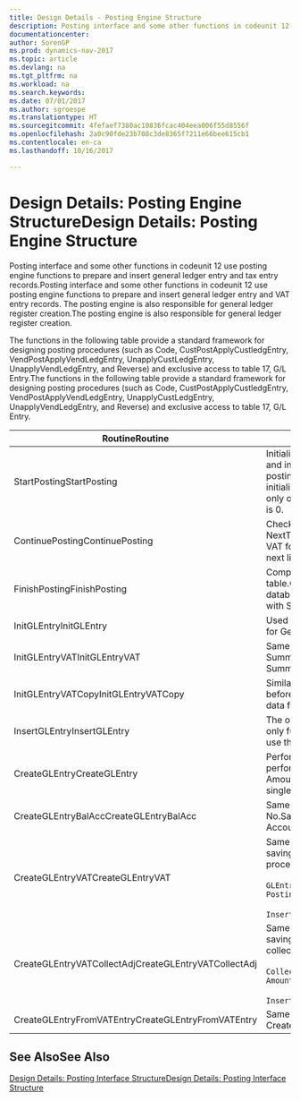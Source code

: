 ```yaml
---
title: Design Details - Posting Engine Structure
description: Posting interface and some other functions in codeunit 12 use posting engine functions to prepare and insert general ledger entry and tax entry records. The posting engine is also responsible for general ledger register creation.
documentationcenter: 
author: SorenGP
ms.prod: dynamics-nav-2017
ms.topic: article
ms.devlang: na
ms.tgt_pltfrm: na
ms.workload: na
ms.search.keywords: 
ms.date: 07/01/2017
ms.author: sgroespe
ms.translationtype: HT
ms.sourcegitcommit: 4fefaef7380ac10836fcac404eea006f55d8556f
ms.openlocfilehash: 2a0c90fde23b708c3de8365f7211e66bee615cb1
ms.contentlocale: en-ca
ms.lasthandoff: 10/16/2017

---
```

# <a name="design-details-posting-engine-structure"></a><span data-ttu-id="dceda-104">Design Details: Posting Engine Structure</span><span class="sxs-lookup"><span data-stu-id="dceda-104">Design Details: Posting Engine Structure</span></span>
<span data-ttu-id="dceda-105">Posting interface and some other functions in codeunit 12 use posting engine functions to prepare and insert general ledger entry and tax entry records.</span><span class="sxs-lookup"><span data-stu-id="dceda-105">Posting interface and some other functions in codeunit 12 use posting engine functions to prepare and insert general ledger entry and VAT entry records.</span></span> <span data-ttu-id="dceda-106">The posting engine is also responsible for general ledger register creation.</span><span class="sxs-lookup"><span data-stu-id="dceda-106">The posting engine is also responsible for general ledger register creation.</span></span>  
  
 <span data-ttu-id="dceda-107">The functions in the following table provide a standard framework for designing posting procedures (such as Code, CustPostApplyCustledgEntry, VendPostApplyVendLedgEntry, UnapplyCustLedgEntry, UnapplyVendLedgEntry, and Reverse) and exclusive access to table 17, G/L Entry.</span><span class="sxs-lookup"><span data-stu-id="dceda-107">The functions in the following table provide a standard framework for designing posting procedures (such as Code, CustPostApplyCustledgEntry, VendPostApplyVendLedgEntry, UnapplyCustLedgEntry, UnapplyVendLedgEntry, and Reverse) and exclusive access to table 17, G/L Entry.</span></span>  
  
|<span data-ttu-id="dceda-108">Routine</span><span class="sxs-lookup"><span data-stu-id="dceda-108">Routine</span></span>|<span data-ttu-id="dceda-109">Description</span><span class="sxs-lookup"><span data-stu-id="dceda-109">Description</span></span>|  
|-------------|---------------------------------------|  
|<span data-ttu-id="dceda-110">StartPosting</span><span class="sxs-lookup"><span data-stu-id="dceda-110">StartPosting</span></span>|<span data-ttu-id="dceda-111">Initializes posting buffer TempGLEntryBuf, locks G/L Entry and Tax Entry tables, and initializes Accounting Period, G/L Register, and Exchange Rate.</span><span class="sxs-lookup"><span data-stu-id="dceda-111">Initializes posting buffer TempGLEntryBuf, locks G/L Entry and VAT Entry tables, and initializes Accounting Period, G/L Register, and Exchange Rate.</span></span> <span data-ttu-id="dceda-112">Should be called only once, then NextEntryNo is 0.</span><span class="sxs-lookup"><span data-stu-id="dceda-112">Should be called only once, then NextEntryNo is 0.</span></span>|  
|<span data-ttu-id="dceda-113">ContinuePosting</span><span class="sxs-lookup"><span data-stu-id="dceda-113">ContinuePosting</span></span>|<span data-ttu-id="dceda-114">Checks and posts unrealized tax for previous transaction increment NextTransactionNo and prepares post of next line.</span><span class="sxs-lookup"><span data-stu-id="dceda-114">Checks and posts unrealized VAT for previous transaction increment NextTransactionNo and prepares post of next line.</span></span>|  
|<span data-ttu-id="dceda-115">FinishPosting</span><span class="sxs-lookup"><span data-stu-id="dceda-115">FinishPosting</span></span>|<span data-ttu-id="dceda-116">Completes posting by inserting G/L entries from temporary buffer into database table.</span><span class="sxs-lookup"><span data-stu-id="dceda-116">Completes posting by inserting G/L entries from temporary buffer into database table.</span></span> <span data-ttu-id="dceda-117">Always used together with StartPosting.</span><span class="sxs-lookup"><span data-stu-id="dceda-117">Always used together with StartPosting.</span></span> <span data-ttu-id="dceda-118">Checks for inconsistencies.</span><span class="sxs-lookup"><span data-stu-id="dceda-118">Checks for inconsistencies.</span></span>|  
|<span data-ttu-id="dceda-119">InitGLEntry</span><span class="sxs-lookup"><span data-stu-id="dceda-119">InitGLEntry</span></span>|<span data-ttu-id="dceda-120">Used to initialize new G/L entry for Gen. Jnl Line.</span><span class="sxs-lookup"><span data-stu-id="dceda-120">Used to initialize new G/L entry for Gen. Jnl Line.</span></span> <span data-ttu-id="dceda-121">Returns GLEntry as parameter.</span><span class="sxs-lookup"><span data-stu-id="dceda-121">Returns GLEntry as parameter.</span></span>|  
|<span data-ttu-id="dceda-122">InitGLEntryVAT</span><span class="sxs-lookup"><span data-stu-id="dceda-122">InitGLEntryVAT</span></span>|<span data-ttu-id="dceda-123">Same as InitGLEntry, but also assigns Bal. Account No. and SummarizeVAT.</span><span class="sxs-lookup"><span data-stu-id="dceda-123">Same as InitGLEntry, but also assigns Bal. Account No. and SummarizeVAT.</span></span>|  
|<span data-ttu-id="dceda-124">InitGLEntryVATCopy</span><span class="sxs-lookup"><span data-stu-id="dceda-124">InitGLEntryVATCopy</span></span>|<span data-ttu-id="dceda-125">Similar to InitGLEntryTax, but also copies posting groups data from Tax Entry before SummarizeTax.</span><span class="sxs-lookup"><span data-stu-id="dceda-125">Similar to InitGLEntryVAT, but also copies posting groups data from VAT Entry before SummarizeVAT.</span></span>|  
|<span data-ttu-id="dceda-126">InsertGLEntry</span><span class="sxs-lookup"><span data-stu-id="dceda-126">InsertGLEntry</span></span>|<span data-ttu-id="dceda-127">The only function that inserts G/L entry into global TempGLEntryBuf table.</span><span class="sxs-lookup"><span data-stu-id="dceda-127">The only function that inserts G/L entry into global TempGLEntryBuf table.</span></span> <span data-ttu-id="dceda-128">Always use this function for insert.</span><span class="sxs-lookup"><span data-stu-id="dceda-128">Always use this function for insert.</span></span>|  
|<span data-ttu-id="dceda-129">CreateGLEntry</span><span class="sxs-lookup"><span data-stu-id="dceda-129">CreateGLEntry</span></span>|<span data-ttu-id="dceda-130">Performs an InitGLEntry, assigns Additional Currency Amount, and then performs InsertGLEntry.</span><span class="sxs-lookup"><span data-stu-id="dceda-130">Performs an InitGLEntry, assigns Additional Currency Amount, and then performs InsertGLEntry.</span></span> <span data-ttu-id="dceda-131">Replaces several lines of code with a single function call.</span><span class="sxs-lookup"><span data-stu-id="dceda-131">Replaces several lines of code with a single function call.</span></span>|  
|<span data-ttu-id="dceda-132">CreateGLEntryBalAcc</span><span class="sxs-lookup"><span data-stu-id="dceda-132">CreateGLEntryBalAcc</span></span>|<span data-ttu-id="dceda-133">Same as CreateGLEntry, but also assigns Bal. Account Type and Bal. Account No.</span><span class="sxs-lookup"><span data-stu-id="dceda-133">Same as CreateGLEntry, but also assigns Bal. Account Type and Bal. Account No.</span></span>|  
|<span data-ttu-id="dceda-134">CreateGLEntryVAT</span><span class="sxs-lookup"><span data-stu-id="dceda-134">CreateGLEntryVAT</span></span>|<span data-ttu-id="dceda-135">Same as CreateGLEntry, but with additional processing for posting groups and saving to temporary Tax buffer:</span><span class="sxs-lookup"><span data-stu-id="dceda-135">Same as CreateGLEntry, but with additional processing for posting groups and saving to temporary VAT buffer:</span></span><br /><br /> `GLEntry.CopyPostingGroupsFromDtldCVBuf(DtldCVLedgEntryBuf,GenJnlLine."Gen. Posting Type");`<br /><br /> `InsertVATEntriesFromTemp(DtldCVLedgEntryBuf,GLEntry);`|  
|<span data-ttu-id="dceda-136">CreateGLEntryVATCollectAdj</span><span class="sxs-lookup"><span data-stu-id="dceda-136">CreateGLEntryVATCollectAdj</span></span>|<span data-ttu-id="dceda-137">Same as CreateGLEntry, but with additional collection of adjustments and saving to temporary Tax buffer:</span><span class="sxs-lookup"><span data-stu-id="dceda-137">Same as CreateGLEntry, but with additional collection of adjustments and saving to temporary VAT buffer:</span></span><br /><br /> `CollectAdjustment(AdjAmount,GLEntry.Amount,GLEntry."Additional-Currency Amount",OriginalDateSet);`<br /><br /> `InsertVATEntriesFromTemp(DtldCVLedgEntryBuf,GLEntry);`|  
|<span data-ttu-id="dceda-138">CreateGLEntryFromVATEntry</span><span class="sxs-lookup"><span data-stu-id="dceda-138">CreateGLEntryFromVATEntry</span></span>|<span data-ttu-id="dceda-139">Same as CreateGLEntry, but also copies posting groups from Tax entry.</span><span class="sxs-lookup"><span data-stu-id="dceda-139">Same as CreateGLEntry, but also copies posting groups from VAT entry.</span></span>|  
  
## <a name="see-also"></a><span data-ttu-id="dceda-140">See Also</span><span class="sxs-lookup"><span data-stu-id="dceda-140">See Also</span></span>  
 [<span data-ttu-id="dceda-141">Design Details: Posting Interface Structure</span><span class="sxs-lookup"><span data-stu-id="dceda-141">Design Details: Posting Interface Structure</span></span>](design-details-posting-interface-structure.md)
